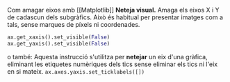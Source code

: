 Com amagar eixos amb [[Matplotlib]]
**Neteja visual.** Amaga els eixos X i Y de cadascun dels subgràfics. Això és habitual per presentar imatges com a tals, sense marques de píxels ni coordenades.

```python
ax.get_xaxis().set_visible(False)
ax.get_yaxis().set_visible(False)
```

o també:
Aquesta instrucció s'utilitza per **netejar** un eix d'una gràfica, eliminant les etiquetes numèriques dels tics sense eliminar els tics ni l'eix en si mateix.
`ax.axes.yaxis.set_ticklabels([])`
